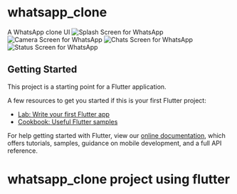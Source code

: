 # whatsapp_clone
A WhatsApp clone UI
![Splash Screen for WhatsApp](https://github.com/iamkishansharma/whatsapp_clone/blob/master/assets/screenshots/Screenshot_2020-05-23-17-47-06-608_com.example.whatsapp_clone.jpg)
![Camera Screen for WhatsApp](https://github.com/iamkishansharma/whatsapp_clone/blob/master/assets/screenshots/Screenshot_2020-05-23-17-47-17-570_com.example.whatsapp_clone.jpg)
![Chats Screen for WhatsApp](https://github.com/iamkishansharma/whatsapp_clone/blob/master/assets/screenshots/Screenshot_2020-05-23-17-47-21-791_com.example.whatsapp_clone.jpg)
![Status Screen for WhatsApp](https://github.com/iamkishansharma/whatsapp_clone/blob/master/assets/screenshots/Screenshot_2020-05-23-17-47-25-217_com.example.whatsapp_clone.jpg)



## Getting Started

This project is a starting point for a Flutter application.

A few resources to get you started if this is your first Flutter project:

- [Lab: Write your first Flutter app](https://flutter.dev/docs/get-started/codelab)
- [Cookbook: Useful Flutter samples](https://flutter.dev/docs/cookbook)

For help getting started with Flutter, view our
[online documentation](https://flutter.dev/docs), which offers tutorials,
samples, guidance on mobile development, and a full API reference.
# whatsapp_clone project using flutter

